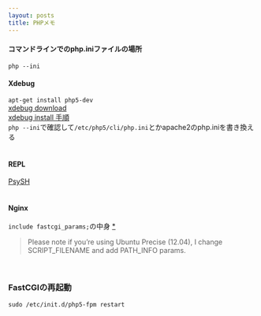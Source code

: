 ```yaml
---
layout: posts
title: PHPメモ
---
```

#### コマンドラインでのphp.iniファイルの場所
`php --ini`
<br>

#### Xdebug
`apt-get install php5-dev`  
[xdebug download](https://xdebug.org/download.php)  
[xdebug install 手順](https://github.com/xdebug/xdebug#xdebug)   
`php --ini`で確認して`/etc/php5/cli/php.ini`とかapache2のphp.iniを書き換える  
<br>

#### REPL
[PsySH](https://github.com/bobthecow/psysh)  
<br>

#### Nginx
`include fastcgi_params;`の中身 [\*](https://www.nginx.com/resources/wiki/start/topics/examples/phpfcgi/#fastcgi-params)   
<blockquote>Please note if you’re using Ubuntu Precise (12.04), I change SCRIPT_FILENAME and add PATH_INFO params.</blockquote>
<br>

### FastCGIの再起動
`sudo /etc/init.d/php5-fpm restart`  
<br>


